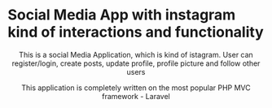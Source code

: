 <h1>Social Media App with instagram kind of interactions and functionality</h1><p align="center">This is a social Media Application, which is kind of istagram. User can register/login, create posts, update profile, profile picture and follow other users</p><p align="center">This application is completely written on the most popular PHP MVC framework - Laravel</p>